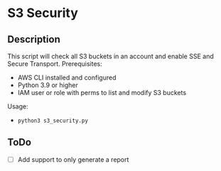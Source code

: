 # S3 Security
## Description
This script will check all S3 buckets in an account and enable SSE and Secure Transport.
Prerequisites:
 - AWS CLI installed and configured
 - Python 3.9 or higher
 - IAM user or role with perms to list and modify S3 buckets

Usage:
- ```python3 s3_security.py```

## ToDo
- [ ] Add support to only generate a report